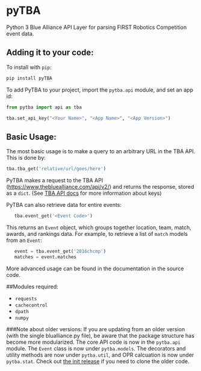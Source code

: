 # pyTBA
Python 3 Blue Alliance API Layer for parsing FIRST Robotics Competition event data.

## Adding it to your code:
To install with `pip`:
```bash
pip install pyTBA
```

To add PyTBA to your project, import the `pytba.api` module, and set an app id:

```python
from pytba import api as tba

tba.set_api_key("<Your Name>", "<App Name>", "<App Version>")
```
## Basic Usage:
The most basic usage is to make a query to an arbitrary URL in the TBA API.
 This is done by:
 ```python
 tba.tba_get('relative/url/goes/here')
 ```
 PyTBA makes a request to the TBA API (https://www.thebluealliance.com/api/v2/)
  and returns the response, stored as a `dict`. (See [TBA API docs](https://www.thebluealliance.com/apidocs) for more information about keys)
 
 PyTBA can also retrieve data for entire events:
 ```python
    tba.event_get('<Event Code>')
 ```
 This returns an `Event` object, which groups together location, team, match, awards, and rankings data.
 For example, to retrieve a list of `match` models from an `Event`:
 ```python
    event = tba.event_get('2016chcmp')
    matches = event.matches
 ```
 
 More advanced usage can be found in the documentation in the source code.
  
##Modules required:
* `requests`
* `cachecontrol`
* `dpath`
* `numpy`
  
###Note about older versions:
If you are updating from an older version (with the single blualliance.py file), be aware that the package structure has become more modularized. The core API code is now in the `pytba.api` module. The `Event` class is now under `pytba.models`. The decorators and utility methods are now under `pytba.util`, and OPR calcuation is now under `pytba.stat`. Check out [the init release](https://github.com/Thing342/pyTBA/releases/tag/init) if you need to clone the older code.

